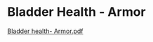 # Bladder Health - Armor

[Bladder health- Armor.pdf](Bladder%20Health%20-%20Armor%20de82fc8ab8f54a9d8ab2a39964461bb1/Bladder_health-_Armor.pdf)